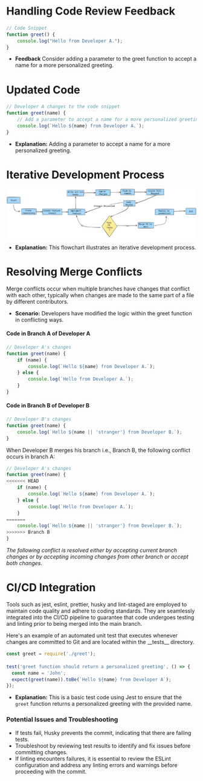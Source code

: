 # Handling Code Review Feedback

```javascript
// Code Snippet
function greet() {
    console.log("Hello from Developer A.");
}
```

- **Feedback**
  Consider adding a parameter to the greet function to accept a name for a more personalized greeting.

# Updated Code

```javascript
// Developer A changes to the code snippet
function greet(name) {
    // Add a parameter to accept a name for a more personalized greeting
    console.log(`Hello ${name} from Developer A.`);
}
```

- **Explanation:** Adding a parameter to accept a name for a more personalized greeting.

# Iterative Development Process

<img alt="L1-flowchart" src="flowchart.png">

- **Explanation:** This flowchart illustrates an iterative development process.

# Resolving Merge Conflicts

Merge conflicts occur when multiple branches have changes that conflict with each other, typically when changes are made to the same part of a file by different contributors.

- **Scenario:** Developers have modified the logic within the greet function in conflicting ways.

#### Code in Branch A of Developer A

```javascript
// Developer A's changes
function greet(name) {
    if (name) {
        console.log(`Hello ${name} from Developer A.`);
    } else {
        console.log(`Hello from Developer A.`);
    }
}
```

#### Code in Branch B of Developer B

```javascript
// Developer B's changes
function greet(name) {
    console.log(`Hello ${name || 'stranger'} from Developer B.`);
}
```

When Developer B merges his branch i.e., Branch B, the following conflict occurs in branch A:

```javascript
// Developer A's changes
function greet(name) {
<<<<<<< HEAD
    if (name) {
        console.log(`Hello ${name} from Developer A.`);
    } else {
        console.log(`Hello from Developer A.`);
    }
=======
    console.log(`Hello ${name || 'stranger'} from Developer B.`);
>>>>>>> Branch B
}
```

_The following conflict is resolved either by accepting current branch changes or by accepting incoming changes from other branch or accept both changes._

# CI/CD Integration

Tools such as jest, eslint, prettier, husky and lint-staged are employed to maintain code quality and adhere to coding standards. They are seamlessly integrated into the CI/CD pipeline to guarantee that code undergoes testing and linting prior to being merged into the main branch.

<p>Here's an example of an automated unit test that executes whenever changes are committed to Git and are located within the __tests__ directory.</p>

```javascript
const greet = require('./greet');

test('greet function should return a personalized greeting', () => {
  const name = 'John';
  expect(greet(name)).toBe(`Hello ${name} from Developer A`);
});
```

- **Explanation:** This is a basic test code using Jest to ensure that the `greet` function returns a personalized greeting with the provided name.

### Potential Issues and Troubleshooting

- If tests fail, Husky prevents the commit, indicating that there are failing tests.
- Troubleshoot by reviewing test results to identify and fix issues before committing changes.
- If linting encounters failures, it is essential to review the ESLint configuration and address any linting errors and warnings before proceeding with the commit.